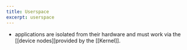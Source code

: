 ```yaml
---
title: Userspace
excerpt: userspace
---
```

- applications are isolated from their hardware and must work via the [[device nodes]]provided by the [[Kernel]].